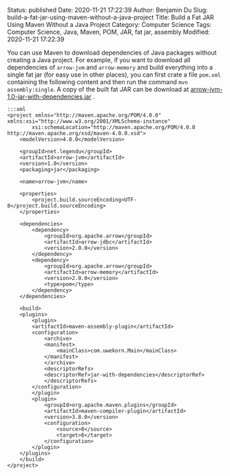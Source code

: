 Status: published
Date: 2020-11-21 17:22:39
Author: Benjamin Du
Slug: build-a-fat-jar-using-maven-without-a-java-project
Title: Build a Fat JAR Using Maven Without a Java Project
Category: Computer Science
Tags: Computer Science, Java, Maven, POM, JAR, fat jar, assembly
Modified: 2020-11-21 17:22:39


You can use Maven to download dependencies of Java packages without creating a Java project.
For example,
if you want to download all dependencies of `arrow-jvm` and `arrow-memory` 
and build everything into a single fat jar (for easy use in other places),
you can first crate a file `pom.xml` containing the following content
and then run the command `mvn assembly:single`.
A copy of the built fat JAR can be download at 
[arrow-jvm-1.0-jar-with-dependencies.jar](http://www.legendu.net/media/java/arrow-jvm-1.0-jar-with-dependencies.jar)
.

    :::xml
    <project xmlns="http://maven.apache.org/POM/4.0.0" xmlns:xsi="http://www.w3.org/2001/XMLSchema-instance"
            xsi:schemaLocation="http://maven.apache.org/POM/4.0.0 http://maven.apache.org/xsd/maven-4.0.0.xsd">
        <modelVersion>4.0.0</modelVersion>

        <groupId>net.legendu</groupId>
        <artifactId>arrow-jvm</artifactId>
        <version>1.0</version>
        <packaging>jar</packaging>

        <name>arrow-jvm</name>

        <properties>
            <project.build.sourceEncoding>UTF-8</project.build.sourceEncoding>
        </properties>

        <dependencies>
            <dependency>
                <groupId>org.apache.arrow</groupId>
                <artifactId>arrow-jdbc</artifactId>
                <version>2.0.0</version>
            </dependency>
            <dependency>
                <groupId>org.apache.arrow</groupId>
                <artifactId>arrow-memory</artifactId>
                <version>2.0.0</version>
                <type>pom</type>
            </dependency>
        </dependencies>
        
        <build>
        <plugins>
            <plugin>
            <artifactId>maven-assembly-plugin</artifactId>
            <configuration>
                <archive>
                <manifest>
                    <mainClass>com.uwekorn.Main</mainClass>
                </manifest>
                </archive>
                <descriptorRefs>
                <descriptorRef>jar-with-dependencies</descriptorRef>
                </descriptorRefs>
            </configuration>
            </plugin>
            <plugin>
                <groupId>org.apache.maven.plugins</groupId>
                <artifactId>maven-compiler-plugin</artifactId>
                <version>3.8.0</version>
                <configuration>
                    <source>8</source>
                    <target>8</target>
                </configuration>
            </plugin>
        </plugins>
        </build>
    </project>
